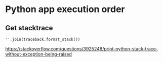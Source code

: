 # Python app execution order

## Get stacktrace

```
''.join(traceback.format_stack())
```

https://stackoverflow.com/questions/3925248/print-python-stack-trace-without-exception-being-raised
